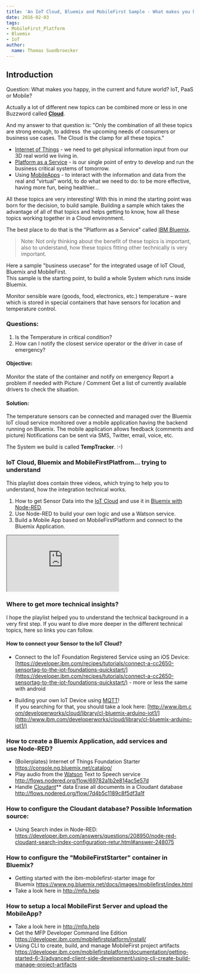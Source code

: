 ```yaml
---
title: 'An IoT Cloud, Bluemix and MobileFirst Sample - What makes you happy?'
date: 2016-02-03
tags:
- MobileFirst_Platform
- Bluemix
- IoT
author:
  name: Thomas Suedbroecker
---
```

## Introduction
Question: What makes you happy, in the current and future world? IoT, PaaS or Mobile?

Actually a lot of different new topics can be combined more or less in one Buzzword called **[Cloud](https://en.wikipedia.org/wiki/Cloud_Computing)**.

And my answer to that question is: "Only the combination of all these topics are strong enough, to address  the upcoming needs of consumers or business use cases. The Cloud is the clamp for all these topics."

* [Internet of Things](https://en.wikipedia.org/wiki/Internet_of_Things) -  we need to get physical information input from our 3D real world we living in.
* [Platform as a Service](https://en.wikipedia.org/wiki/Platform_as_a_Service) - is our single point of entry to develop and run the business critical systems of tomorrow.
* Using [MobileApps](https://en.wikipedia.org/wiki/Mobile_App) - to interact with the information and data from the real and “virtual” world, to do what we need to do: to be more effective, having more fun, being healthier...

All these topics are very interesting! With this in mind the starting point was born for the decision, to build sample.
Building a sample which takes the advantage of all of that topics and helps getting to know, how all these topics working together in a Cloud environment.

The best place to do that is the "Platform as a Service" called [IBM Bluemix](https://console.ng.bluemix.net/).

> Note: Not only thinking about the benefit of these topics is important, also to understand, how these topics fitting other technically is very important.


Here a sample "business usecase" for the integrated usage of IoT Cloud, Bluemix and MobileFirst.  
This sample is the starting point, to build a whole System which runs inside Bluemix.

Monitor sensible ware (goods, food, electronics, etc.) temperature – ware which is stored in special containers that have sensors for location and temperature control.

### Questions:

1. Is the Temperature in critical condition?
2. How can I notify the closest service operator or the driver in case of emergency?

#### Objective:
Monitor the state of the container and notify on emergency Report a problem if needed with Picture / Comment Get a list of currently available drivers to check the situation.

#### Solution: 
The temperature sensors can be connected and managed over the Bluemix IoT cloud service monitored over a mobile application having the backend running on Bluemix. The mobile application allows feedback (comments and picture) Notifications can be sent via SMS, Twitter, email, voice, etc.

The System we build is called **TempTracker**. :-)

### IoT Cloud, Bluemix and MobileFirstPlatfrom... trying to understand
This playlist does contain three videos, which trying to help you to understand, how the integration technical works.

1. How to get Sensor Data into the [IoT Cloud](http://www-03.ibm.com/software/products/en/internet-of-things-foundation)  and use it in [Bluemix with Node-RED](https://www.ng.bluemix.net/docs/#starters/Node-RED/nodered.html#nodered).
2. Use Node-RED to build your own logic and use a Watson service.
3. Build a Mobile App based on MobileFirstPlatform and connect to the Bluemix Application.

<div class="sizer"><div class="embed-responsive embed-responsive-16by9">
    <iframe src="https://www.youtube.com/watch?v=M2cB16U2Z2o&list=PLUte4WEyMEjU83oQIjqOKIPm35q9I1eZd"></iframe>
</div>

### Where to get more technical insights?
I hope the playlist helped you to understand the technical background in a very first step.
If you want to dive more deeper in the different technical topics, here so links you can follow.

#### How to connect your Sensor to the IoT Cloud?

* Connect to the IoT Foundation Registered Service using an iOS Device: [https://developer.ibm.com/recipes/tutorials/connect-a-cc2650-sensortag-to-the-iot-foundations-quickstart/](https://developer.ibm.com/recipes/tutorials/connect-a-cc2650-sensortag-to-the-iot-foundations-quickstart/) - more or less the same with android

* Building your own IoT Device using [MQTT](http://www.mqtt.org)!  
If you searching for that, you should take a look here: [http://www.ibm.c​om/developerwor​ks/cloud/librar​y/cl-bluemix-ar​duino-iot1/](http://www.ibm.c​om/developerwor​ks/cloud/librar​y/cl-bluemix-ar​duino-iot1/)

### How to create a Bluemix Application, add services and use Node-RED?

* (Boilerplates) Internet of Things Foundation Starter <a href="https://console.ng.bluemix.net/catalog/">https://console.ng.bluemix.net/catalog/</a>
* Play audio from the <a href="http://www.ibm.com/cognitive/de-de/outthink/index.html?S_TACT=EUCACOGDES1&amp;iio=other&amp;cmp=ibm_ca_outthink_de&amp;ct=EUCACOGDES1&amp;cr=google&amp;cm=k&amp;csot=-&amp;ccy=-&amp;cpb=-&amp;cd=-&amp;ck=+watson_+computer&amp;cs=broadmatch" target="_blank">Watson</a> Text to Speech service
<a href="http://flows.nodered.org/flow/69782a1b2e814ac5e57d">http://flows.nodered.org/flow/69782a1b2e814ac5e57d</a>
* Handle <a href="https://cloudant.com/" target="_blank">Cloudant</a>** data Erase all documents in a Cloudant database <a href="http://flows.nodered.org/flow/7d4b5c1189c8f5df3a1f">http://flows.nodered.org/flow/7d4b5c1189c8f5df3a1f</a>

### How to configure the Cloudant database? Possible Information source:

* Using Search index in Node-RED: <a href="https://developer.ibm.com/answers/questions/208950/node-red-cloudant-search-index-configuration-retur.html#answer-248075">https://developer.ibm.com/answers/questions/208950/node-red-cloudant-search-index-configuration-retur.html#answer-248075</a>

### How to configure the "MobileFirstStarter" container in Bluemix?

* Getting started with the ibm-mobilefirst-starter image for Bluemix <a href="https://www.ng.bluemix.net/docs/images/mobilefirst/index.html">https://www.ng.bluemix.net/docs/images/mobilefirst/index.html</a>
* Take a look here in <a href="http://mfp.help" target="_blank">http://mfp.help</a>

### How to setup a local MobileFirst Server and upload the MobileApp?

* Take a look here in <a href="http://mfp.help" target="_blank">http://mfp.help</a>
* Get the MFP Developer Command line Edition <a href="https://developer.ibm.com/mobilefirstplatform/install/">https://developer.ibm.com/mobilefirstplatform/install/</a>
* Using CLI to create, build, and manage MobileFirst project artifacts <a href="https://developer.ibm.com/mobilefirstplatform/documentation/getting-started-6-3/advanced-client-side-development/using-cli-create-build-manage-project-artifacts">https://developer.ibm.com/mobilefirstplatform/documentation/getting-started-6-3/advanced-client-side-development/using-cli-create-build-manage-project-artifacts</a>
